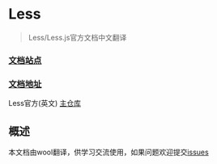 # Less

> Less/Less.js官方文档中文翻译


### [文档站点](https://woolyang.github.io/less-docs-cn/)

### [文档地址](https://github.com/WoolYang/less-docs)


Less官方(英文) [主仓库](https://github.com/less/less-docs)

## 概述
本文档由wool翻译，供学习交流使用，如果问题欢迎提交[issues](https://github.com/WoolYang/less-docs/issues)

